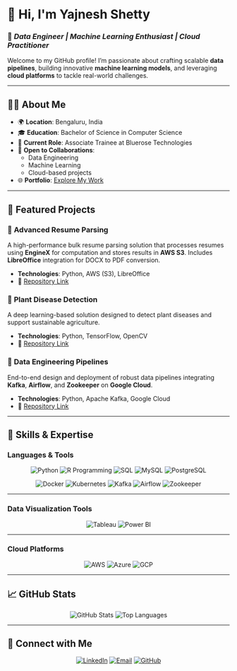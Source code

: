 # 👋 Hi, I'm **Yajnesh Shetty**  
### 🌟 *Data Engineer | Machine Learning Enthusiast | Cloud Practitioner*  

Welcome to my GitHub profile! I’m passionate about crafting scalable **data pipelines**, building innovative **machine learning models**, and leveraging **cloud platforms** to tackle real-world challenges.  

---

## 🧑‍💻 **About Me**  
- 🌍 **Location**: Bengaluru, India  
- 🎓 **Education**: Bachelor of Science in Computer Science  
- 💼 **Current Role**: Associate Trainee at Bluerose Technologies  
- 🚀 **Open to Collaborations**:  
  - Data Engineering  
  - Machine Learning  
  - Cloud-based projects  
- 🌐 **Portfolio**: [Explore My Work](https://github.com/yajneshshetty/yajneshshetty)  

---

## 🌟 **Featured Projects**  

### 🔹 **Advanced Resume Parsing**  
A high-performance bulk resume parsing solution that processes resumes using **EngineX** for computation and stores results in **AWS S3**. Includes **LibreOffice** integration for DOCX to PDF conversion.  
- **Technologies**: Python, AWS (S3), LibreOffice  
- 🔗 [Repository Link](https://github.com/yajneshshetty/yajneshshetty)  

### 🔹 **Plant Disease Detection**  
A deep learning-based solution designed to detect plant diseases and support sustainable agriculture.  
- **Technologies**: Python, TensorFlow, OpenCV  
- 🔗 [Repository Link](https://github.com/yajneshshetty/yajneshshetty)  

### 🔹 **Data Engineering Pipelines**  
End-to-end design and deployment of robust data pipelines integrating **Kafka**, **Airflow**, and **Zookeeper** on **Google Cloud**.  
- **Technologies**: Python, Apache Kafka, Google Cloud  
- 🔗 [Repository Link](https://github.com/yajneshshetty/yajneshshetty)  

---

## 🚀 **Skills & Expertise**  

### **Languages & Tools**  
<p align="center">
  <img src="https://img.icons8.com/color/48/000000/python--v1.png" alt="Python" />
  <img src="https://img.icons8.com/ios-filled/50/007acc/r-programming.png" alt="R Programming" />
  <img src="https://img.icons8.com/external-flat-juicy-fish/64/000000/external-sql-coding-and-development-flat-flat-juicy-fish.png" alt="SQL" />
  <img src="https://img.icons8.com/ios-filled/50/000000/mysql-logo.png" alt="MySQL" />
  <img src="https://img.icons8.com/external-tal-revivo-shadow-tal-revivo/50/000000/external-postgresql-open-source-relational-database-management-system-logo-shadow-tal-revivo.png" alt="PostgreSQL" />
</p>  

<p align="center">
  <img src="https://img.icons8.com/ios/50/000000/docker.png" alt="Docker" />
  <img src="https://img.icons8.com/color/48/000000/kubernetes.png" alt="Kubernetes" />
  <img src="https://img.icons8.com/color/48/000000/apache-kafka.png" alt="Kafka" />
  <img src="https://img.icons8.com/color/48/000000/airflow.png" alt="Airflow" />
  <img src="https://img.icons8.com/ios-filled/50/000000/zookeeper.png" alt="Zookeeper" />
</p>  

---

### **Data Visualization Tools**  
<p align="center">
  <img src="https://img.icons8.com/color/48/000000/tableau-software.png" alt="Tableau" />
  <img src="https://img.icons8.com/color/48/000000/microsoft-power-bi.png" alt="Power BI" />
</p>  

---

### **Cloud Platforms**  
<p align="center">
  <img src="https://img.icons8.com/color/48/000000/amazon-web-services.png" alt="AWS" />
  <img src="https://img.icons8.com/fluency/48/000000/microsoft-azure.png" alt="Azure" />
  <img src="https://img.icons8.com/color/48/000000/google-cloud.png" alt="GCP" />
</p>  

---

## 📈 **GitHub Stats**  

<p align="center">
  <img src="https://github-readme-stats.vercel.app/api?username=yajneshshetty&show_icons=true&theme=radical" alt="GitHub Stats" />
  <img src="https://github-readme-stats.vercel.app/api/top-langs/?username=yajneshshetty&layout=compact&theme=radical" alt="Top Languages" />
</p>  

---

## 🤝 **Connect with Me**  

<p align="center">
  <a href="https://www.linkedin.com/in/yajneshshetty"><img src="https://img.icons8.com/fluency/48/000000/linkedin.png" alt="LinkedIn" /></a>
  <a href="mailto:yajnesh.shetty@example.com"><img src="https://img.icons8.com/fluency/48/000000/email-open.png" alt="Email" /></a>
  <a href="https://github.com/yajneshshetty/yajneshshetty"><img src="https://img.icons8.com/ios-glyphs/48/000000/github.png" alt="GitHub" /></a>
</p>  
